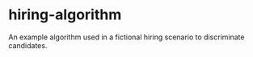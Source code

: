 # hiring-algorithm
An example algorithm used in a fictional hiring scenario to discriminate candidates.
